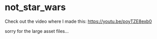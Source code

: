 # not_star_wars
Check out the video where I made this: https://youtu.be/poyTZE8exb0

sorry for the large asset files...
